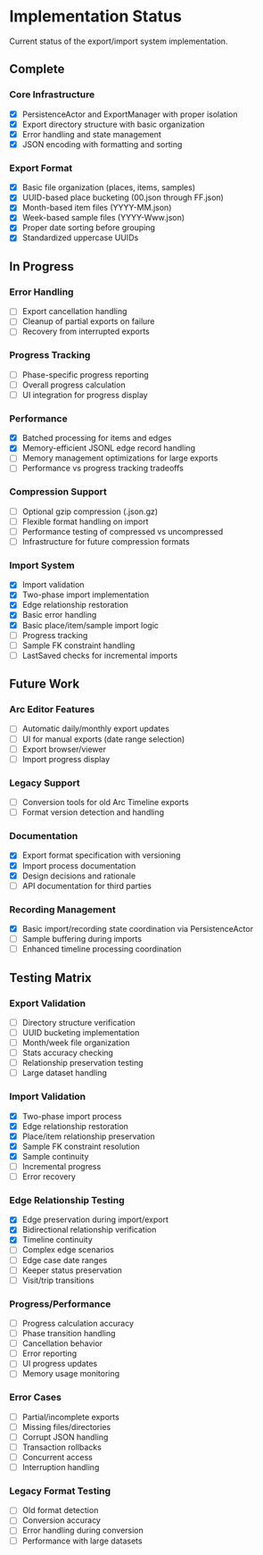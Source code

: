# Implementation Status

Current status of the export/import system implementation.

## Complete

### Core Infrastructure
- [x] PersistenceActor and ExportManager with proper isolation
- [x] Export directory structure with basic organization
- [x] Error handling and state management
- [x] JSON encoding with formatting and sorting

### Export Format 
- [x] Basic file organization (places, items, samples)
- [x] UUID-based place bucketing (00.json through FF.json)
- [x] Month-based item files (YYYY-MM.json)
- [x] Week-based sample files (YYYY-Www.json)
- [x] Proper date sorting before grouping
- [x] Standardized uppercase UUIDs

## In Progress

### Error Handling
- [ ] Export cancellation handling
- [ ] Cleanup of partial exports on failure
- [ ] Recovery from interrupted exports

### Progress Tracking
- [ ] Phase-specific progress reporting
- [ ] Overall progress calculation
- [ ] UI integration for progress display

### Performance
- [x] Batched processing for items and edges
- [x] Memory-efficient JSONL edge record handling
- [ ] Memory management optimizations for large exports
- [ ] Performance vs progress tracking tradeoffs

### Compression Support
- [ ] Optional gzip compression (.json.gz)
- [ ] Flexible format handling on import
- [ ] Performance testing of compressed vs uncompressed
- [ ] Infrastructure for future compression formats

### Import System
- [x] Import validation
- [x] Two-phase import implementation
- [x] Edge relationship restoration
- [x] Basic error handling
- [x] Basic place/item/sample import logic
- [ ] Progress tracking
- [ ] Sample FK constraint handling
- [ ] LastSaved checks for incremental imports

## Future Work

### Arc Editor Features
- [ ] Automatic daily/monthly export updates
- [ ] UI for manual exports (date range selection)
- [ ] Export browser/viewer
- [ ] Import progress display

### Legacy Support
- [ ] Conversion tools for old Arc Timeline exports
- [ ] Format version detection and handling

### Documentation
- [x] Export format specification with versioning
- [x] Import process documentation
- [x] Design decisions and rationale
- [ ] API documentation for third parties

### Recording Management
- [x] Basic import/recording state coordination via PersistenceActor
- [ ] Sample buffering during imports
- [ ] Enhanced timeline processing coordination

## Testing Matrix

### Export Validation
- [ ] Directory structure verification
- [ ] UUID bucketing implementation
- [ ] Month/week file organization
- [ ] Stats accuracy checking
- [ ] Relationship preservation testing
- [ ] Large dataset handling

### Import Validation
- [x] Two-phase import process
- [x] Edge relationship restoration
- [x] Place/item relationship preservation
- [x] Sample FK constraint resolution
- [x] Sample continuity
- [ ] Incremental progress
- [ ] Error recovery

### Edge Relationship Testing
- [x] Edge preservation during import/export
- [x] Bidirectional relationship verification
- [x] Timeline continuity 
- [ ] Complex edge scenarios
- [ ] Edge case date ranges
- [ ] Keeper status preservation
- [ ] Visit/trip transitions

### Progress/Performance
- [ ] Progress calculation accuracy
- [ ] Phase transition handling
- [ ] Cancellation behavior
- [ ] Error reporting
- [ ] UI progress updates
- [ ] Memory usage monitoring

### Error Cases
- [ ] Partial/incomplete exports
- [ ] Missing files/directories
- [ ] Corrupt JSON handling
- [ ] Transaction rollbacks
- [ ] Concurrent access
- [ ] Interruption handling

### Legacy Format Testing
- [ ] Old format detection
- [ ] Conversion accuracy
- [ ] Error handling during conversion
- [ ] Performance with large datasets